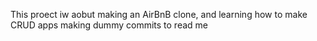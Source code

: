 This proect iw aobut making an AirBnB clone, and learning how
to make CRUD apps
making
dummy
commits
to
read
me
